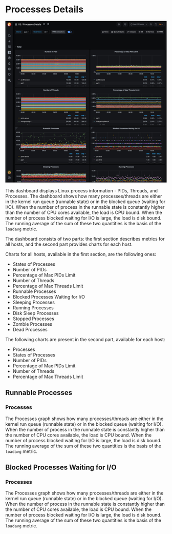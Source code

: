 # Processes Details

![!image](../../images/PMM_Processes_Details.jpg)

This dashboard displays Linux process information - PIDs, Threads, and Processes.  The dashboard shows how many processes/threads are either in the kernel run queue (runnable state) or in the blocked queue (waiting for I/O). When the number of process in the runnable state is constantly higher than the number of CPU cores available, the load is CPU bound. When the number of process blocked waiting for I/O is large, the load is disk bound. The running average of the sum of these two quantities is the basis of the `loadavg` metric.

The dashboard consists of two parts: the first section describes metrics for all hosts, and the second part provides charts for each host.

Charts for all hosts, available in the first section, are the following ones:

- States of Processes
- Number of PIDs
- Percentage of Max PIDs Limit
- Number of Threads
- Percentage of Max Threads Limit
- Runnable Processes
- Blocked Processes Waiting for I/O
- Sleeping Processes
- Running Processes
- Disk Sleep Processes
- Stopped Processes
- Zombie Processes
- Dead Processes

The following charts are present in the second part, available for each host:

- Processes
- States of Processes
- Number of PIDs
- Percentage of Max PIDs Limit
- Number of Threads
- Percentage of Max Threads Limit


## Runnable Processes

### Processes

The Processes graph shows how many processes/threads are either in the kernel run queue (runnable state) or in the blocked queue (waiting for I/O).  When the number of process in the runnable state is constantly higher than the number of CPU cores available, the load is CPU bound.  When the number of process blocked waiting for I/O is large, the load is disk bound.  The running average of the sum of these two quantities is the basis of the `loadavg` metric.

## Blocked Processes Waiting for I/O

### Processes

The Processes graph shows how many processes/threads are either in the kernel run queue (runnable state) or in the blocked queue (waiting for I/O).  When the number of process in the runnable state is constantly higher than the number of CPU cores available, the load is CPU bound.  When the number of process blocked waiting for I/O is large, the load is disk bound.  The running average of the sum of these two quantities is the basis of the `loadavg` metric.

